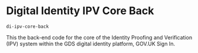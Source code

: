 # Digital Identity IPV Core Back
`di-ipv-core-back`

This the back-end code for the core of the Identity Proofing and Verification (IPV) system within the GDS digital identity platform, GOV.UK Sign In.

